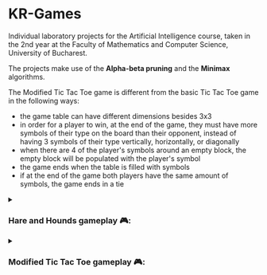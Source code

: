 # KR-Games

Individual laboratory projects for the Artificial Intelligence course, taken in the 2nd year at the Faculty of Mathematics and Computer Science, University of Bucharest.

The projects make use of the **Alpha-beta pruning** and the **Minimax** algorithms.

The Modified Tic Tac Toe game is different from the basic Tic Tac Toe game in the following ways:
- the game table can have different dimensions besides 3x3
- in order for a player to win, at the end of the game, they must have more symbols of their type on the board than their opponent, instead of having 3 symbols of their type vertically, horizontally, or diagonally
- when there are 4 of the player's symbols around an empty block, the empty block will be populated with the player's symbol
- the game ends when the table is filled with symbols
- if at the end of the game both players have the same amount of symbols, the game ends in a tie

<details>
<summary><h3>Hare and Hounds gameplay 🎮:</h3></summary>

![pycharm64_T4ebrUobww](https://github.com/alexsasu/KR-Games/assets/87432371/b1879566-e196-43bd-8f8e-2e44579f4851)
</details>

<details>
<summary><h3>Modified Tic Tac Toe gameplay 🎮:</h3></summary>

![pycharm64_lU4TTotONb](https://github.com/alexsasu/KR-Games/assets/87432371/2d46410d-30a3-44e1-b021-4e72d2a14a96)
</details>
